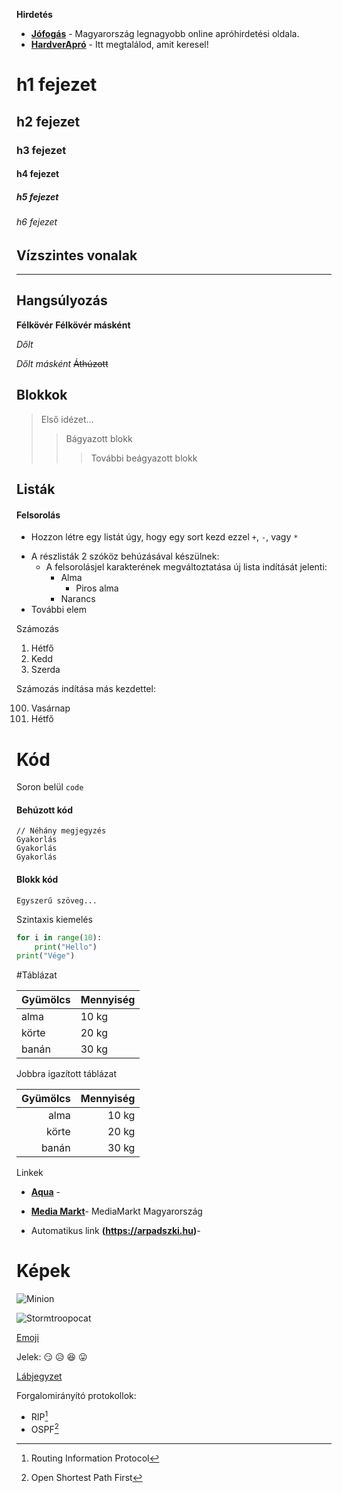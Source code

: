 __Hirdetés__

- __[Jófogás](https://jofogas.hu/)__ - Magyarország legnagyobb online apróhirdetési oldala.
- __[HardverApró](https://harverapro.hu/)__ - Itt megtalálod, amit keresel!


# h1 fejezet
## h2 fejezet
### h3 fejezet
#### h4 fejezet
##### h5 fejezet
###### h6 fejezet


## Vízszintes vonalak

----------


## Hangsúlyozás

**Félkövér**
__Félkövér másként__

*Dőlt*

_Dőlt másként_
~~Áthúzott~~


## Blokkok


> Első idézet...
>> Bágyazott blokk
>>> További beágyazott blokk


## Listák

#### Felsorolás

+ Hozzon létre egy listát úgy, hogy egy sort kezd ezzel `+`, `-`, vagy `*`
- A részlisták 2 szóköz behúzásával készülnek:
   - A felsorolásjel karakterének megváltoztatása új lista indítását jelenti:
       - Alma
           - Piros alma
        - Narancs
- További elem

Számozás

1. Hétfő
2. Kedd
3. Szerda



Számozás indítása más kezdettel:

100. Vasárnap
101. Hétfő


# Kód

Soron belül `code`

#### Behúzott kód

```
// Néhány megjegyzés
Gyakorlás
Gyakorlás
Gyakorlás
```

#### Blokk kód

```
Egyszerű szöveg...
```

Szintaxis kiemelés

```python
for i in range(10):
    print("Hello")
print("Vége")
```

#Táblázat

|Gyümölcs | Mennyiség |
|---------|-----------|
|alma     | 10 kg     |
|körte    | 20 kg     |
|banán    |30 kg      |


Jobbra igazított táblázat

|Gyümölcs | Mennyiség |
|---------:|-----------:|
|alma     | 10 kg     |
|körte    | 20 kg     |
|banán    |30 kg      |



Linkek

- __[Aqua](http://aqua.hu)__ -

- __[Media Markt](http://mediamarkt.hu/)__- MediaMarkt Magyarország

- Automatikus link __(https://arpadszki.hu)__-


# Képek

![Minion](https://octodex.github.com/images/minion.png)

![Stormtroopocat](https://octodex.github.com/images/stormtroopocat.jpg "The Stormtroopocat")

[Emoji](https://github.com/markdown-it/markdown-it-emoji)

Jelek: :smirk: :disappointed_relieved: :satisfied: :stuck_out_tongue:


[Lábjegyzet](https://github.com/markdown-it/markdown-it-footnote)

Forgalomirányító protokollok: 
- RIP[^1]
- OSPF[^2]

[^1]:Routing Information Protocol

[^2]:Open Shortest Path First

